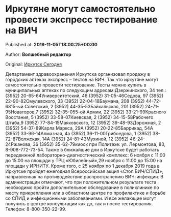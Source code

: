 
# Иркутяне могут самостоятельно провести экспресс тестирование на ВИЧ

Published at: **2019-11-05T18:00:25+00:00**

Author: **Волшебный редактор**

Original: [Иркутск Сегодня](https://irk.today/2019/11/06/irkutjane-mogut-samostojatelno-provesti-jekspress-testirovanie-na-vich/)

Департамент здравоохранения Иркутска организовал продажу в городских аптеках экспресс – тестов на ВИЧ. Так что иркутяне могут самостоятельно провести тестирование.
Тесты можно купить в муниципальных аптеках по следующим адресам:Дзержинского, 34 тел.: (3952) 20-65-64Университетский, 46 (3952) 31-05-46Седова, 97 (3952) 22-90-82Омулевского, 33 (3952) 22-04-18Баумана, 208 (3952) 44-72-6815-ый Советский, 2 (3952) 44-35-53Байкальская, 201 (3952) 24-71-95Новаторов,7 (3952) 32-35-055-ой Армии, 22 (3952) 33-21-99Красного Восстания, 5 (3952) 33-58-07Киевская, 2 (3952) 34-15-58Рабочего Штаба,9 (3952) 77-84-15Маяковского, 12 (3952) 39-48-93Дорожная, 2 (3952) 54-37-89Карла Маркса, 29А (3952) 20-22-85Баррикад, 54А (3952) 33-96-14Алмазная, 4а (3952) 36-11-00Грибоедова, 1 (3952) 38-72-87Волжская, 14А (3952) 24-81-43Мухиной, 12 (3952) 46-24-24Ржанова, 36 (3952) 35-62-79киоск при Политехе: ул. Лермонтова, 83, 8-908-772-73-54.
Также в ближайшие дни в Иркутске будет работать передвижной лабораторно-диагностический комплекс:
6 ноября с 11:00 до 15:00 на площади у ТРЦ «Юбилейный»,29 ноября с 11:00 до 15:00 на площади у ИРНИТУ.
Кроме того, с 25 ноября по 1 декабря 2019 года в Иркутске пройдет ежегодная Всероссийская акция «Стоп ВИЧ/СПИД», направленная на противодействие распространению ВИЧ-инфекции.
В администрации отмечают, что при положительном результате теста необходимо пройти дополнительное обследование в поликлинике по месту прикрепления или в областном центре по профилактике и борьбе со СПИД и инфекционными заболеваниями. И все желающие могут получить в центре консультации как до, так и после тестирования. Телефон: 8-800-350-22-99.
